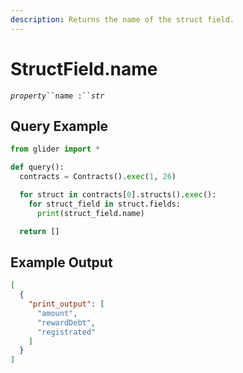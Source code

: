 ```yaml
---
description: Returns the name of the struct field.
---
```


# StructField.name

_`property`_` ``name :`` `_`str`_

## Query Example

```python
from glider import *

def query():
  contracts = Contracts().exec(1, 26)

  for struct in contracts[0].structs().exec():
    for struct_field in struct.fields:
      print(struct_field.name)

  return []
```

## Example Output

```json
[
  {
    "print_output": [
      "amount",
      "rewardDebt",
      "registrated"
    ]
  }
]
```
